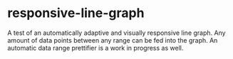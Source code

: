 # responsive-line-graph
A test of an automatically adaptive and visually responsive line graph. Any amount of data points between any range can be fed into the graph. An automatic data range prettifier is a work in progress as well.
